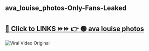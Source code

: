
 ## ava_louise_photos-Only-Fans-Leaked

# <h2><a href="https://clipsfans.com/ava_louise_photos&ref=git">🔗 Click to LINKS ⏩⏩ 👉 🟢 ava louise photos </a></h2>

<a href="https://clipsfans.com/ava_louise_photos&ref=git" rel="nofollow" data-target="animated-image.originalLink"><img src="https://i.ibb.co.com/xMMVF88/686577567.gif" alt="Viral Video Original" style="max-width: 100%; display: inline-block;" data-target="animated-image.originalImage"></a>

